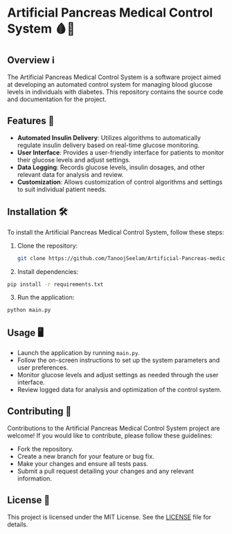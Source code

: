 # Artificial Pancreas Medical Control System 🩸💉

## Overview ℹ️

The Artificial Pancreas Medical Control System is a software project aimed at developing an automated control system for managing blood glucose levels in individuals with diabetes. This repository contains the source code and documentation for the project.

## Features 🚀

- **Automated Insulin Delivery**: Utilizes algorithms to automatically regulate insulin delivery based on real-time glucose monitoring.
- **User Interface**: Provides a user-friendly interface for patients to monitor their glucose levels and adjust settings.
- **Data Logging**: Records glucose levels, insulin dosages, and other relevant data for analysis and review.
- **Customization**: Allows customization of control algorithms and settings to suit individual patient needs.

## Installation 🛠️

To install the Artificial Pancreas Medical Control System, follow these steps:

1. Clone the repository:

   ```bash
   git clone https://github.com/TanoojSeelam/Artificial-Pancreas-medical-control-system.git
   ```

2. Install dependencies:

  ```bash
  pip install -r requirements.txt
  ```

3. Run the application:

  ```bash
  python main.py
  ```

## Usage 🖥️

- Launch the application by running `main.py`.
- Follow the on-screen instructions to set up the system parameters and user preferences.
- Monitor glucose levels and adjust settings as needed through the user interface.
- Review logged data for analysis and optimization of the control system.

## Contributing 🤝

Contributions to the Artificial Pancreas Medical Control System project are welcome! If you would like to contribute, please follow these guidelines:

- Fork the repository.
- Create a new branch for your feature or bug fix.
- Make your changes and ensure all tests pass.
- Submit a pull request detailing your changes and any relevant information.

## License 📝

This project is licensed under the MIT License. See the [LICENSE](LICENSE) file for details.
